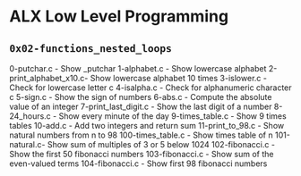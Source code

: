# ALX Low Level Programming

## `0x02-functions_nested_loops`

0-putchar.c - Show _putchar
1-alphabet.c - Show lowercase alphabet
2-print_alphabet_x10.c- Show lowercase alphabet 10 times
3-islower.c - Check for lowercase letter c
4-isalpha.c - Check for alphanumeric character c
5-sign.c - Show the sign of numbers
6-abs.c - Compute the absolute value of an integer
7-print_last_digit.c - Show the last digit of a number
8-24_hours.c - Show every minute of the day
9-times_table.c - Show 9 times tables
10-add.c - Add two integers and return sum
11-print_to_98.c - Show natural numbers from n to 98
100-times_table.c - Show times table of n
101-natural.c- Show sum of multiples of 3 or 5 below 1024
102-fibonacci.c - Show the first 50 fibonacci numbers
103-fibonacci.c - Show sum of the even-valued terms
104-fibonacci.c - Show first 98 fibonacci numbers
